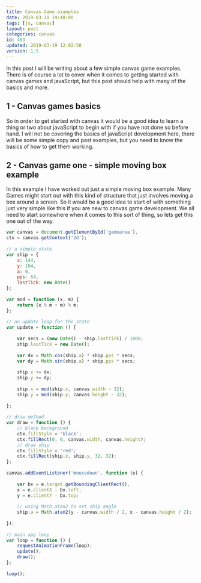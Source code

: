```yaml
---
title: Canvas Game examples
date: 2019-03-18 19:40:00
tags: [js, canvas]
layout: post
categories: canvas
id: 403
updated: 2019-03-19 12:02:58
version: 1.5
---
```


In this post I will be writing about a few simple canvas game examples. There is of course a lot to cover when it comes to getting started with canvas games and javaScript, but this post should help with many of the basics and more.

<!-- more -->

## 1 - Canvas games basics

So in order to get started with canvas it would be a good idea to learn a thing or two about javaScript to begin with if you have not done so before hand. I will not be covering the basics of javaScript development here, there will be some simple copy and past examples, but you need to know the basics of how to get them working.

## 2 - Canvas game one - simple moving box example

In this example I have worked out just a simple moving box example. Many Games might start out with this kind of structure that just involves moving a box around a screen. So it would be a good idea to start of with something just very simple like this if you are new to canvas game development. We all need to start somewhere when it comes to this sort of thing, so lets get this one out of the way.

```js
var canvas = document.getElementById('gamearea'),
ctx = canvas.getContext('2d');
 
// a simple state
var ship = {
    x: 144,
    y: 104,
    a: 0,
    pps: 64,
    lastTick: new Date()
};
 
var mod = function (x, m) {
    return (x % m + m) % m;
};
 
// an update loop for the state
var update = function () {
 
    var secs = (new Date() - ship.lastTick) / 1000;
    ship.lastTick = new Date();
 
    var dx = Math.cos(ship.a) * ship.pps * secs;
    var dy = Math.sin(ship.a) * ship.pps * secs;
 
    ship.x += dx;
    ship.y += dy;
 
    ship.x = mod(ship.x, canvas.width - 32);
    ship.y = mod(ship.y, canvas.height - 32);
 
};
 
// draw method
var draw = function () {
    // black background
    ctx.fillStyle = 'black';
    ctx.fillRect(0, 0, canvas.width, canvas.height);
    // draw ship
    ctx.fillStyle = 'red';
    ctx.fillRect(ship.x, ship.y, 32, 32);
};
 
canvas.addEventListener('mousedown', function (e) {
 
    var bx = e.target.getBoundingClientRect(),
    x = e.clientX - bx.left,
    y = e.clientY - bx.top;
 
    // using Math.atan2 to set ship angle
    ship.a = Math.atan2(y - canvas.width / 2, x - canvas.height / 2);
 
});
 
// main app loop
var loop = function () {
    requestAnimationFrame(loop);
    update();
    draw();
};
 
loop();
```